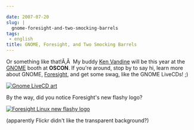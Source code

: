 ```yaml
---

date: 2007-07-20
slug: |
  gnome-foresight-and-two-smocking-barrels
tags:
 - english
title: GNOME, Foresight, and Two Smocking Barrels
---
```


Or something like that!Ã‚Â  My buddy [Ken
Vandine](http://ken.vandine.org) will be this year at the
[GNOME](http://www.gnome.org) booth at **OSCON**. If you're around, stop
by to say hi, learn more about GNOME,
[Foresight](http://www.foresightlinux.org), and get some swag, like the
GNOME LiveCDs! ;)

[![Gnome LiveCD
art](http://farm2.static.flickr.com/1006/859858183_17caabee35_m.jpg)](http://www.flickr.com/photos/ogmaciel/859858183/)

By the way, did you notice Foresight's new flashy logo?

[![Foresight Linux new flashy
logo](http://farm2.static.flickr.com/1202/859858177_3ed5f5be7f_m.jpg)](http://www.flickr.com/photos/ogmaciel/859858177/)

(apparently Flickr didn't like the transparent background?)
